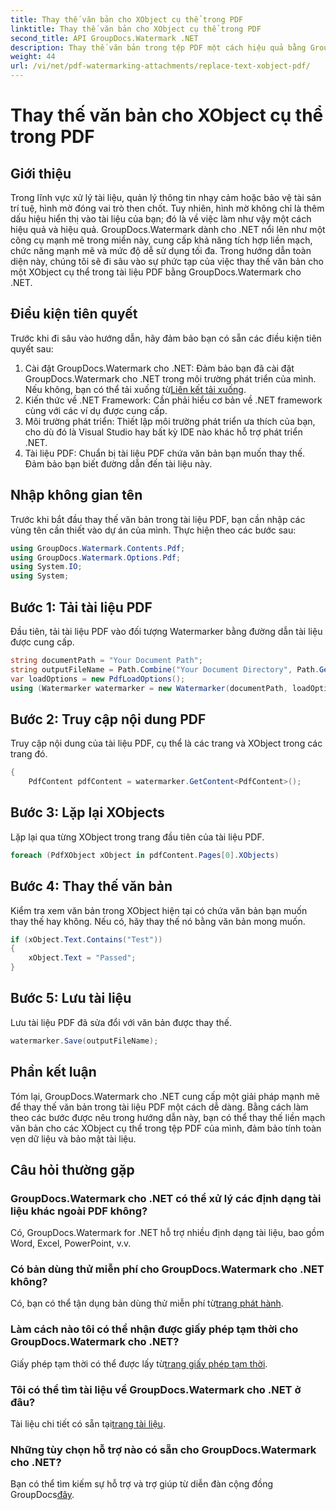 ```yaml
---
title: Thay thế văn bản cho XObject cụ thể trong PDF
linktitle: Thay thế văn bản cho XObject cụ thể trong PDF
second_title: API GroupDocs.Watermark .NET
description: Thay thế văn bản trong tệp PDF một cách hiệu quả bằng GroupDocs.Watermark cho .NET. Tích hợp liền mạch hình mờ vào các ứng dụng .NET của bạn.
weight: 44
url: /vi/net/pdf-watermarking-attachments/replace-text-xobject-pdf/
---
```


# Thay thế văn bản cho XObject cụ thể trong PDF

## Giới thiệu
Trong lĩnh vực xử lý tài liệu, quản lý thông tin nhạy cảm hoặc bảo vệ tài sản trí tuệ, hình mờ đóng vai trò then chốt. Tuy nhiên, hình mờ không chỉ là thêm dấu hiệu hiển thị vào tài liệu của bạn; đó là về việc làm như vậy một cách hiệu quả và hiệu quả. GroupDocs.Watermark dành cho .NET nổi lên như một công cụ mạnh mẽ trong miền này, cung cấp khả năng tích hợp liền mạch, chức năng mạnh mẽ và mức độ dễ sử dụng tối đa. Trong hướng dẫn toàn diện này, chúng tôi sẽ đi sâu vào sự phức tạp của việc thay thế văn bản cho một XObject cụ thể trong tài liệu PDF bằng GroupDocs.Watermark cho .NET.
## Điều kiện tiên quyết
Trước khi đi sâu vào hướng dẫn, hãy đảm bảo bạn có sẵn các điều kiện tiên quyết sau:
1.  Cài đặt GroupDocs.Watermark cho .NET: Đảm bảo bạn đã cài đặt GroupDocs.Watermark cho .NET trong môi trường phát triển của mình. Nếu không, bạn có thể tải xuống từ[Liên kết tải xuống](https://releases.groupdocs.com/Watermark/net/).
2. Kiến thức về .NET Framework: Cần phải hiểu cơ bản về .NET framework cùng với các ví dụ được cung cấp.
3. Môi trường phát triển: Thiết lập môi trường phát triển ưa thích của bạn, cho dù đó là Visual Studio hay bất kỳ IDE nào khác hỗ trợ phát triển .NET.
4. Tài liệu PDF: Chuẩn bị tài liệu PDF chứa văn bản bạn muốn thay thế. Đảm bảo bạn biết đường dẫn đến tài liệu này.

## Nhập không gian tên
Trước khi bắt đầu thay thế văn bản trong tài liệu PDF, bạn cần nhập các vùng tên cần thiết vào dự án của mình. Thực hiện theo các bước sau:

```csharp
using GroupDocs.Watermark.Contents.Pdf;
using GroupDocs.Watermark.Options.Pdf;
using System.IO;
using System;
```
## Bước 1: Tải tài liệu PDF
Đầu tiên, tải tài liệu PDF vào đối tượng Watermarker bằng đường dẫn tài liệu được cung cấp.
```csharp
string documentPath = "Your Document Path";
string outputFileName = Path.Combine("Your Document Directory", Path.GetFileName(documentPath));
var loadOptions = new PdfLoadOptions();
using (Watermarker watermarker = new Watermarker(documentPath, loadOptions))
```
## Bước 2: Truy cập nội dung PDF
Truy cập nội dung của tài liệu PDF, cụ thể là các trang và XObject trong các trang đó.
```csharp
{
    PdfContent pdfContent = watermarker.GetContent<PdfContent>();
```
## Bước 3: Lặp lại XObjects
Lặp lại qua từng XObject trong trang đầu tiên của tài liệu PDF.
```csharp
foreach (PdfXObject xObject in pdfContent.Pages[0].XObjects)
```
## Bước 4: Thay thế văn bản
Kiểm tra xem văn bản trong XObject hiện tại có chứa văn bản bạn muốn thay thế hay không. Nếu có, hãy thay thế nó bằng văn bản mong muốn.
```csharp
if (xObject.Text.Contains("Test"))
{
    xObject.Text = "Passed";
}
```
## Bước 5: Lưu tài liệu
Lưu tài liệu PDF đã sửa đổi với văn bản được thay thế.
```csharp
watermarker.Save(outputFileName);
```

## Phần kết luận
Tóm lại, GroupDocs.Watermark cho .NET cung cấp một giải pháp mạnh mẽ để thay thế văn bản trong tài liệu PDF một cách dễ dàng. Bằng cách làm theo các bước được nêu trong hướng dẫn này, bạn có thể thay thế liền mạch văn bản cho các XObject cụ thể trong tệp PDF của mình, đảm bảo tính toàn vẹn dữ liệu và bảo mật tài liệu.
## Câu hỏi thường gặp
### GroupDocs.Watermark cho .NET có thể xử lý các định dạng tài liệu khác ngoài PDF không?
Có, GroupDocs.Watermark for .NET hỗ trợ nhiều định dạng tài liệu, bao gồm Word, Excel, PowerPoint, v.v.
### Có bản dùng thử miễn phí cho GroupDocs.Watermark cho .NET không?
 Có, bạn có thể tận dụng bản dùng thử miễn phí từ[trang phát hành](https://releases.groupdocs.com/).
### Làm cách nào tôi có thể nhận được giấy phép tạm thời cho GroupDocs.Watermark cho .NET?
 Giấy phép tạm thời có thể được lấy từ[trang giấy phép tạm thời](https://purchase.groupdocs.com/temporary-license/).
### Tôi có thể tìm tài liệu về GroupDocs.Watermark cho .NET ở đâu?
 Tài liệu chi tiết có sẵn tại[trang tài liệu](https://tutorials.groupdocs.com/Watermark/net/).
### Những tùy chọn hỗ trợ nào có sẵn cho GroupDocs.Watermark cho .NET?
 Bạn có thể tìm kiếm sự hỗ trợ và trợ giúp từ diễn đàn cộng đồng GroupDocs[đây](https://forum.groupdocs.com/c/watermark/19).